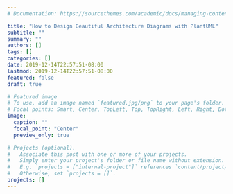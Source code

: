 ```yaml
---
# Documentation: https://sourcethemes.com/academic/docs/managing-content/

title: "How to Design Beautiful Architecture Diagrams with PlantUML"
subtitle: ""
summary: ""
authors: []
tags: []
categories: []
date: 2019-12-14T22:57:51-08:00
lastmod: 2019-12-14T22:57:51-08:00
featured: false
draft: true

# Featured image
# To use, add an image named `featured.jpg/png` to your page's folder.
# Focal points: Smart, Center, TopLeft, Top, TopRight, Left, Right, BottomLeft, Bottom, BottomRight.
image:
  caption: ""
  focal_point: "Center"
  preview_only: true

# Projects (optional).
#   Associate this post with one or more of your projects.
#   Simply enter your project's folder or file name without extension.
#   E.g. `projects = ["internal-project"]` references `content/project/deep-learning/index.md`.
#   Otherwise, set `projects = []`.
projects: []
---
```

